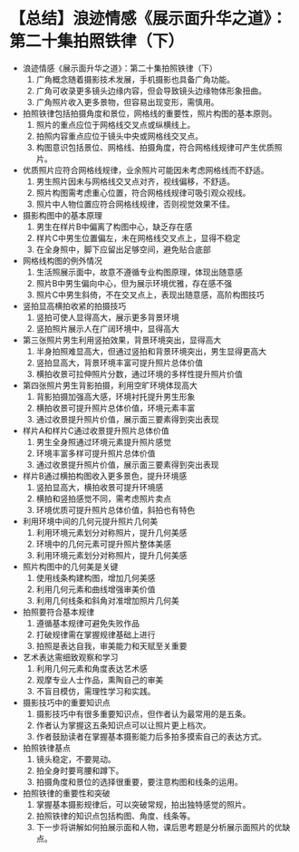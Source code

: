 # 【总结】浪迹情感《展示面升华之道》：第二十集拍照铁律（下）

-   浪迹情感《展示面升华之道》：第二十集拍照铁律（下）
    1.  广角概念随着摄影技术发展，手机摄影也具备广角功能。
    2.  广角可收录更多镜头边缘内容，但会导致镜头边缘物体形象扭曲。
    3.  广角照片收入更多景物，但容易出现变形，需慎用。
-   拍照铁律包括拍摄角度和景位，网格线的重要性，照片构图的基本原则。
    1.  照片的重点应位于网格线交叉点或纵横线上。
    2.  拍照内容重点应位于镜头中央或网格线交叉点。
    3.  构图意识包括景位、网格线、拍摄角度，符合网格线规律可产生优质照片。
-   优质照片应符合网格线规律，业余照片可能因未考虑网格线而不舒适。
    1.  男生照片因未与网格线交叉点对齐，视线偏移，不舒适。
    2.  照片构图需考虑重心位置，符合网格线规律可吸引观众视线。
    3.  照片中人物位置应符合网格线规律，否则视觉效果不佳。
-   摄影构图中的基本原理
    1.  男生在样片B中偏离了构图中心，缺乏存在感
    2.  样片C中男生位置偏左，未在网格线交叉点上，显得不稳定
    3.  在全身照中，脚下应留出足够空间，避免贴合底部
-   网格线构图的例外情况
    1.  生活照展示面中，故意不遵循专业构图原理，体现出随意感
    2.  照片B中男生偏向中心，但为展示环境优雅，存在感不强
    3.  照片C中男生斜倚，不在交叉点上，表现出随意感，高阶构图技巧
-   竖拍显高横拍收紧的拍摄技巧
    1.  竖拍可使人显得高大，展示更多背景环境
    2.  竖拍照片展示人在广阔环境中，显得高大
-   第三张照片男生利用竖拍效果，背景环境突出，显得高大
    1.  半身拍照难显高大，但通过竖拍和背景环境突出，男生显得更高大
    2.  竖拍显高大，背景环境丰富可提升照片总体价值
    3.  横拍收景可拉伸照片分数，通过环境的多样性提升照片价值
-   第四张照片男生背影拍摄，利用空旷环境体现高大
    1.  背影拍摄加强高大感，环境衬托提升男生形象
    2.  横拍收景可提升照片总体价值，环境元素丰富
    3.  通过收景提升照片价值，展示面三要素得到突出表现
-   样片A和样片C通过收景提升照片总体价值
    1.  男生全身照通过环境元素提升照片感觉
    2.  环境丰富多样可提升照片总体价值
    3.  通过收景提升照片价值，展示面三要素得到突出表现
-   样片B通过横拍构图收入更多景色，提升环境感
    1.  竖拍显高大，横拍收景可提升环境感
    2.  横拍和竖拍感觉不同，需考虑照片卖点
    3.  环境优质可提升照片总体价值，斜拍也有特色
-   利用环境中间的几何元提升照片几何美
    1.  利用环境元素划分对称照片，提升几何美感
    2.  环境中的几何元素可提升照片整体美感
    3.  利用环境元素划分对称照片，提升几何美感
-   照片构图中的几何美是关键
    1.  使用线条构建构图，增加几何美感
    2.  利用几何元素和曲线增强审美价值
    3.  利用几何线条和斜角对准增加照片几何美
-   拍照要符合基本规律
    1.  遵循基本规律可避免失败作品
    2.  打破规律需在掌握规律基础上进行
    3.  拍照是表达自我，审美能力和天赋至关重要
-   艺术表达需细致观察和学习
    1.  利用几何元素和角度表达艺术感
    2.  观摩专业人士作品，熏陶自己的审美
    3.  不盲目模仿，需理性学习和实践。
-   摄影技巧中的重要知识点
    1.  摄影技巧中有很多重要知识点，但作者认为最常用的是五条。
    2.  作者认为掌握这五条知识点可以让照片更上档次。
    3.  作者鼓励读者在掌握基本摄影能力后多拍多摸索自己的表达方式。
-   拍照铁律基点
    1.  镜头稳定，不要晃动。
    2.  拍全身时要弯腰和蹲下。
    3.  拍摄角度和景位的选择很重要，要注意构图和线条的运用。
-   拍照铁律的重要性和突破
    1.  掌握基本摄影规律后，可以突破常规，拍出独特感觉的照片。
    2.  拍照铁律的知识点包括构图、角度、线条等。
    3.  下一步将讲解如何拍展示面和人物，课后思考题是分析展示面照片的优缺点。